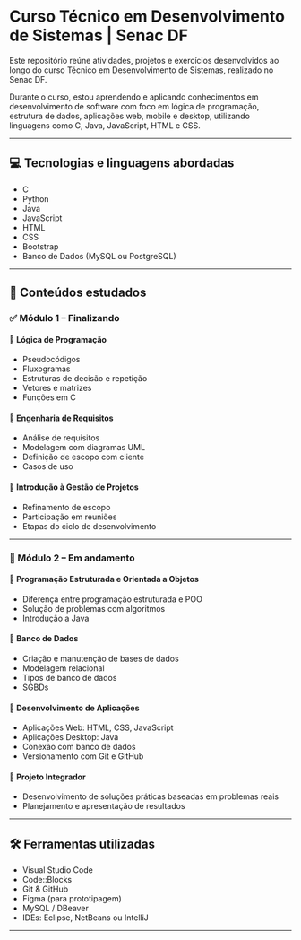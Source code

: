 # Curso Técnico em Desenvolvimento de Sistemas | Senac DF

Este repositório reúne atividades, projetos e exercícios desenvolvidos ao longo do curso Técnico em Desenvolvimento de Sistemas, realizado no Senac DF.

Durante o curso, estou aprendendo e aplicando conhecimentos em desenvolvimento de software com foco em lógica de programação, estrutura de dados, aplicações web, mobile e desktop, utilizando linguagens como C, Java, JavaScript, HTML e CSS.

---

## 💻 Tecnologias e linguagens abordadas

- C
- Python
- Java
- JavaScript
- HTML
- CSS
- Bootstrap
- Banco de Dados (MySQL ou PostgreSQL)

---

## 🧠 Conteúdos estudados

### ✅ Módulo 1 – Finalizando

#### 🔸 Lógica de Programação
- Pseudocódigos
- Fluxogramas
- Estruturas de decisão e repetição
- Vetores e matrizes
- Funções em C

#### 🔸 Engenharia de Requisitos
- Análise de requisitos
- Modelagem com diagramas UML
- Definição de escopo com cliente
- Casos de uso

#### 🔸 Introdução à Gestão de Projetos
- Refinamento de escopo
- Participação em reuniões
- Etapas do ciclo de desenvolvimento

---

### 🔄 Módulo 2 – Em andamento

#### 🔸 Programação Estruturada e Orientada a Objetos
- Diferença entre programação estruturada e POO
- Solução de problemas com algoritmos
- Introdução a Java

#### 🔸 Banco de Dados
- Criação e manutenção de bases de dados
- Modelagem relacional
- Tipos de banco de dados
- SGBDs

#### 🔸 Desenvolvimento de Aplicações
- Aplicações Web: HTML, CSS, JavaScript
- Aplicações Desktop: Java
- Conexão com banco de dados
- Versionamento com Git e GitHub

#### 🔸 Projeto Integrador
- Desenvolvimento de soluções práticas baseadas em problemas reais
- Planejamento e apresentação de resultados

---

## 🛠️ Ferramentas utilizadas

- Visual Studio Code
- Code::Blocks
- Git & GitHub
- Figma (para prototipagem)
- MySQL / DBeaver
- IDEs: Eclipse, NetBeans ou IntelliJ
---
